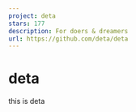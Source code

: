 ```yaml
---
project: deta
stars: 177
description: For doers & dreamers
url: https://github.com/deta/deta
---
```


deta
====

this is deta
